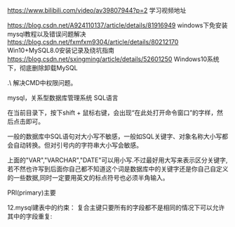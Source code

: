 https://www.bilibili.com/video/av39807944?p=2  学习视频地址

https://blog.csdn.net/A924110137/article/details/81916949  windows下免安装mysql教程以及错误问题解决
https://blog.csdn.net/fxmfxm9304/article/details/80212170  Win10+MySQL8.0安装记录及绕坑指南
https://blog.csdn.net/sxingming/article/details/52601250  Windows10系统下，彻底删除卸载MySQL

.\ 解决CMD中权限问题。

mysql，关系型数据库管理系统
SQL语言

在当前目录下，按下shift + 鼠标右键，会出现“在此处打开命令窗口”的字样，然后点击即可。

一般的数据库中SQL语句对大小写不敏感，一般如SQL关键字、对象名称大小写都会自动转换。但对引号内的字符串大小写会敏感。

上面的"VAR","VARCHAR","DATE"可以用小写.不过最好用大写来表示区分关键字,若不然也许写到后面你自己都不知道这个词是数据库中的关键字还是你自己自定义的一些数据,同时一定要用英文的标点符号也必须半角输入。

PRI(primary)主要

12.mysql建表中的约束：
复合主键只要所有的字段都不是相同的情况下可以允许其中的字段重复:
